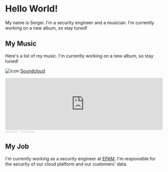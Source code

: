 # Hello World!
My name is Sergei. I'm a security engineer and a musician. I'm currently working on a new album, so stay tuned!

## My Music
Here's a list of my music. I'm currently working on a new album, so stay tuned!

![icon](https://soundcloud.com/favicon.ico)  [Soundcloud](https://soundcloud.com/mdistant)

<iframe width="100%" height="166" scrolling="no" frameborder="no" allow="autoplay" src="https://w.soundcloud.com/player/?url=https%3A//api.soundcloud.com/tracks/1480579744&color=%23ff5500&auto_play=false&hide_related=false&show_comments=true&show_user=true&show_reposts=false&show_teaser=true"></iframe><div style="font-size: 10px; color: #cccccc;line-break: anywhere;word-break: normal;overflow: hidden;white-space: nowrap;text-overflow: ellipsis; font-family: Interstate,Lucida Grande,Lucida Sans Unicode,Lucida Sans,Garuda,Verdana,Tahoma,sans-serif;font-weight: 100;"><a href="https://soundcloud.com/mdistant" title="mDistant" target="_blank" style="color: #cccccc; text-decoration: none;">mDistant</a> · <a href="https://soundcloud.com/mdistant/downpour" title="Downpour" target="_blank" style="color: #cccccc; text-decoration: none;">Downpour</a></div>

## My Job
I'm currently working as a security engineer at [EPAM](https://www.epam.com/). I'm responsible for the security of our cloud platform and our customers' data.
